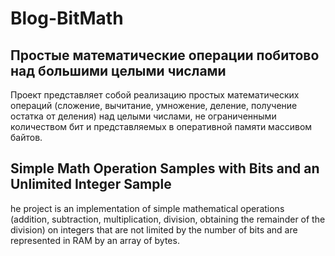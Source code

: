 # Blog-BitMath

## Простые математические операции побитово над большими целыми числами
Проект представляет собой реализацию простых математических операций (сложение, вычитание, умножение, деление, получение остатка от деления) над целыми числами, не ограниченными количеством бит и представляемых в оперативной памяти массивом байтов.

## Simple Math Operation Samples with Bits and an Unlimited Integer Sample
he project is an implementation of simple mathematical operations (addition, subtraction, multiplication, division, obtaining the remainder of the division) on integers that are not limited by the number of bits and are represented in RAM by an array of bytes.

